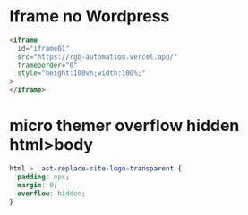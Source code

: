 # Iframe no Wordpress

```html
<iframe
  id="iframe01"
  src="https://rgb-automation.vercel.app/"
  frameborder="0"
  style="height:100vh;width:100%;"
>
</iframe>
```

# micro themer overflow hidden html>body

```css
html > .ast-replace-site-logo-transparent {
  padding: opx;
  margin: 0;
  overflow: hidden;
}
```
